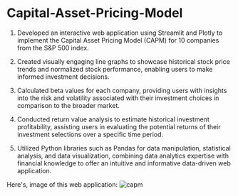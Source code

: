# Capital-Asset-Pricing-Model

1. Developed an interactive web application using Streamlit and Plotly to implement the Capital Asset Pricing Model (CAPM) for 10 companies from the S&P 500 index.

2. Created visually engaging line graphs to showcase historical stock price trends and normalized stock performance, enabling users to make informed investment decisions.

3. Calculated beta values for each company, providing users with insights into the risk and volatility associated with their investment choices in comparison to the broader market.

4. Conducted return value analysis to estimate historical investment profitability, assisting users in evaluating the potential returns of their investment selections over a specific time period.

5. Utilized Python libraries such as Pandas for data manipulation, statistical analysis, and data visualization, combining data analytics expertise with financial knowledge to offer an intuitive and informative data-driven web application.

Here's, image of this web application: 
![capm](https://github.com/Yashjoshi8585/Capital-Asset-Pricing-Model/assets/77010229/4c7759f5-5a54-4299-aa3e-eac0494fe5a9)
